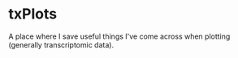 # txPlots

A place where I save useful things I've come across when plotting (generally transcriptomic data).   
